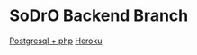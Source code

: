 # SoDrO Backend Branch


[Postgresql + php](https://softtechs.org/2020/10/01/how-to-connect-postgresql-with-xampp/)
[Heroku](https://data.heroku.com/datastores/22700625-b231-4d2a-a018-1fad7ea4f2ee#)
